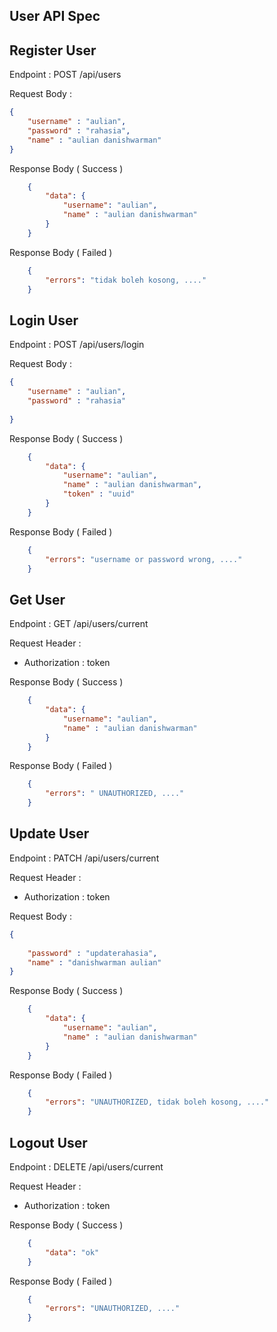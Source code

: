 ## User API Spec

## Register User

Endpoint : POST /api/users

Request Body :

```json
{
    "username" : "aulian",
    "password" : "rahasia",
    "name" : "aulian danishwarman"
}
```

Response Body ( Success )

```json
    {
        "data": {
            "username": "aulian",
            "name" : "aulian danishwarman"
        }
    }
```

Response Body ( Failed )

```json
    {
        "errors": "tidak boleh kosong, ...."
    }
```

## Login User

Endpoint : POST /api/users/login

Request Body :

```json
{
    "username" : "aulian",
    "password" : "rahasia"
  
}
```

Response Body ( Success )

```json
    {
        "data": {
            "username": "aulian",
            "name" : "aulian danishwarman",
            "token" : "uuid"
        }
    }
```

Response Body ( Failed )

```json
    {
        "errors": "username or password wrong, ...."
    }
```

## Get User

Endpoint : GET /api/users/current

Request Header :

- Authorization : token

Response Body ( Success )

```json
    {
        "data": {
            "username": "aulian",
            "name" : "aulian danishwarman"
        }
    }
```

Response Body ( Failed )

```json
    {
        "errors": " UNAUTHORIZED, ...."
    }
```

## Update User

Endpoint : PATCH /api/users/current

Request Header :

- Authorization : token

Request Body :

```json
{
  
    "password" : "updaterahasia",
    "name" : "danishwarman aulian"
}
```

Response Body ( Success )

```json
    {
        "data": {
            "username": "aulian",
            "name" : "aulian danishwarman"
        }
    }
```

Response Body ( Failed )

```json
    {
        "errors": "UNAUTHORIZED, tidak boleh kosong, ...."
    }
```

## Logout User

Endpoint : DELETE /api/users/current

Request Header :

- Authorization : token

Response Body ( Success )

```json
    {
        "data": "ok"
    }
```

Response Body ( Failed )

```json
    {
        "errors": "UNAUTHORIZED, ...."
    }
```
